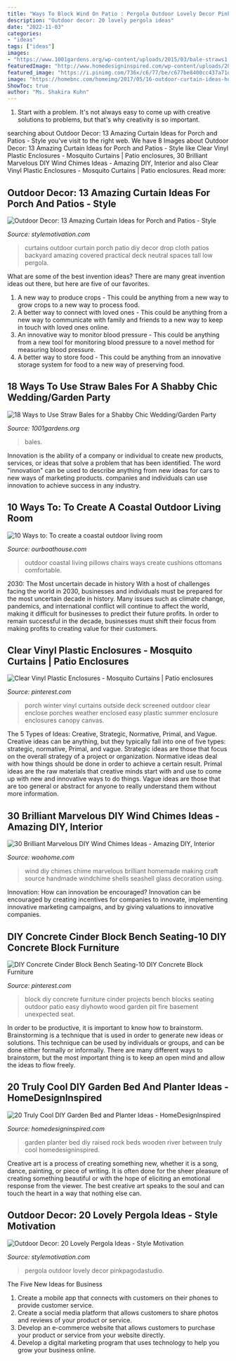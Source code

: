 ```yaml
---
title: "Ways To Block Wind On Patio : Pergola Outdoor Lovely Decor Pinkpagodastudio"
description: "Outdoor decor: 20 lovely pergola ideas"
date: "2022-11-03"
categories:
- "ideas"
tags: ["ideas"]
images:
- "https://www.1001gardens.org/wp-content/uploads/2015/03/bale-straws1.jpg"
featuredImage: "http://www.homedesigninspired.com/wp-content/uploads/2017/04/eye-catching-garden-bed-and-planter-16.jpg"
featured_image: "https://i.pinimg.com/736x/c6/77/be/c677be8400cc437a71d880cd436b5b03.jpg"
image: "https://homebnc.com/homeimg/2017/05/16-outdoor-curtain-ideas-homebnc.jpg"
ShowToc: true
author: "Ms. Shakira Kuhn"
---
```



1. Start with a problem. It's not always easy to come up with creative solutions to problems, but that's why creativity is so important.

	

		
searching about Outdoor Decor: 13 Amazing Curtain Ideas for Porch and Patios - Style you've visit to the right web. We have 8 Images about Outdoor Decor: 13 Amazing Curtain Ideas for Porch and Patios - Style like Clear Vinyl Plastic Enclosures - Mosquito Curtains | Patio enclosures, 30 Brilliant Marvelous DIY Wind Chimes Ideas - Amazing DIY, Interior and also Clear Vinyl Plastic Enclosures - Mosquito Curtains | Patio enclosures. Read more:
		
    
## Outdoor Decor: 13 Amazing Curtain Ideas For Porch And Patios - Style

<img loading=lazy src="https://homebnc.com/homeimg/2017/05/16-outdoor-curtain-ideas-homebnc.jpg" onerror="this.onerror=null;this.src='https://tse3.mm.bing.net/th?id=OIP.XEjmM1z3nAC005UGxidy4QHaLH&amp;pid=15.1';" alt="Outdoor Decor: 13 Amazing Curtain Ideas for Porch and Patios - Style">

_Source: stylemotivation.com_

>curtains outdoor curtain porch patio diy decor drop cloth patios backyard amazing covered practical deck neutral spaces tall low pergola. 

	

What are some of the best invention ideas?
There are many great invention ideas out there, but here are five of our favorites. 
1. A new way to produce crops - This could be anything from a new way to grow crops to a new way to process food. 
2. A better way to connect with loved ones - This could be anything from a new way to communicate with family and friends to a new way to keep in touch with loved ones online. 
3. An innovative way to monitor blood pressure - This could be anything from a new tool for monitoring blood pressure to a novel method for measuring blood pressure. 
4. A better way to store food - This could be anything from an innovative storage system for food to a new way of preserving food. 

    
## 18 Ways To Use Straw Bales For A Shabby Chic Wedding/Garden Party

<img loading=lazy src="https://www.1001gardens.org/wp-content/uploads/2015/03/bale-straws1.jpg" onerror="this.onerror=null;this.src='https://tse4.mm.bing.net/th?id=OIP.pr3ctU2opOUNDkLMYEsiCwHaLH&amp;pid=15.1';" alt="18 Ways to Use Straw Bales for a Shabby Chic Wedding/Garden Party">

_Source: 1001gardens.org_

>bales. 

	

Innovation is the ability of a company or individual to create new products, services, or ideas that solve a problem that has been identified. The word "innovation" can be used to describe anything from new ideas for cars to new ways of marketing products. companies and individuals can use innovation to achieve success in any industry.

    
## 10 Ways To: To Create A Coastal Outdoor Living Room

<img loading=lazy src="http://3.bp.blogspot.com/-ImqICfNFCkg/UVm1qQoqzpI/AAAAAAAAIx4/TqRFCZEM_QM/s1600/185210603395358988_qVQbtCLl_c.jpg" onerror="this.onerror=null;this.src='https://tse2.mm.bing.net/th?id=OIP.BQdnYZPYbf02R_GIz_vx3AHaKu&amp;pid=15.1';" alt="10 Ways to: To create a coastal outdoor living room">

_Source: ourboathouse.com_

>outdoor coastal living pillows chairs ways create cushions ottomans comfortable. 

	

2030: The Most uncertain decade in history
With a host of challenges facing the world in 2030, businesses and individuals must be prepared for the most uncertain decade in history. Many issues such as climate change, pandemics, and international conflict will continue to affect the world, making it difficult for businesses to predict their future profits. In order to remain successful in the decade, businesses must shift their focus from making profits to creating value for their customers.

    
## Clear Vinyl Plastic Enclosures - Mosquito Curtains | Patio Enclosures

<img loading=lazy src="https://i.pinimg.com/736x/e4/a4/20/e4a420bc7867d71821e42f9a2fbd2a1e--porch-enclosures-backyard-shade.jpg" onerror="this.onerror=null;this.src='https://tse2.mm.bing.net/th?id=OIP.IFUNw_p33hL8NUuNEVitwQHaFj&amp;pid=15.1';" alt="Clear Vinyl Plastic Enclosures - Mosquito Curtains | Patio enclosures">

_Source: pinterest.com_

>porch winter vinyl curtains outside deck screened outdoor clear enclose porches weather enclosed easy plastic summer enclosure enclosures canopy canvas. 

	

The 5 Types of Ideas: Creative, Strategic, Normative, Primal, and Vague.
Creative ideas can be anything, but they typically fall into one of five types: strategic, normative, Primal, and vague. 
Strategic ideas are those that focus on the overall strategy of a project or organization. Normative ideas deal with how things should be done in order to achieve a certain result. Primal ideas are the raw materials that creative minds start with and use to come up with new and innovative ways to do things. Vague ideas are those that are too general or abstract for anyone to really understand them without more information.

    
## 30 Brilliant Marvelous DIY Wind Chimes Ideas - Amazing DIY, Interior

<img loading=lazy src="http://www.woohome.com/wp-content/uploads/2014/02/DIY-wind-chime-19.jpg" onerror="this.onerror=null;this.src='https://tse3.mm.bing.net/th?id=OIP._DQWNm1bRYTNoS03qB7ZrgHaNP&amp;pid=15.1';" alt="30 Brilliant Marvelous DIY Wind Chimes Ideas - Amazing DIY, Interior">

_Source: woohome.com_

>wind diy chimes chime marvelous brilliant homemade making craft source handmade windchime shells seashell glass decoration using. 

	

Innovation: How can innovation be encouraged?
Innovation can be encouraged by creating incentives for companies to innovate, implementing innovative marketing campaigns, and by giving valuations to innovative companies.

    
## DIY Concrete Cinder Block Bench Seating-10 DIY Concrete Block Furniture

<img loading=lazy src="https://i.pinimg.com/736x/c6/77/be/c677be8400cc437a71d880cd436b5b03.jpg" onerror="this.onerror=null;this.src='https://tse2.mm.bing.net/th?id=OIP.61bnW6ZvO8Hs7-AqNkoqjQHaMY&amp;pid=15.1';" alt="DIY Concrete Cinder Block Bench Seating-10 DIY Concrete Block Furniture">

_Source: pinterest.com_

>block diy concrete furniture cinder projects bench blocks seating outdoor patio easy diyhowto wood garden pit fire basement unexpected seat. 

	

In order to be productive, it is important to know how to brainstorm. Brainstorming is a technique that is used in order to generate new ideas or solutions. This technique can be used by individuals or groups, and can be done either formally or informally. There are many different ways to brainstorm, but the most important thing is to keep an open mind and allow the ideas to flow freely.

    
## 20 Truly Cool DIY Garden Bed And Planter Ideas - HomeDesignInspired

<img loading=lazy src="http://www.homedesigninspired.com/wp-content/uploads/2017/04/eye-catching-garden-bed-and-planter-16.jpg" onerror="this.onerror=null;this.src='https://tse3.mm.bing.net/th?id=OIP.cA--nQRIhtg179FT5w3j6gHaLC&amp;pid=15.1';" alt="20 Truly Cool DIY Garden Bed and Planter Ideas - HomeDesignInspired">

_Source: homedesigninspired.com_

>garden planter bed diy raised rock beds wooden river between truly cool homedesigninspired. 

	

Creative art is a process of creating something new, whether it is a song, dance, painting, or piece of writing. It is often done for the sheer pleasure of creating something beautiful or with the hope of eliciting an emotional response from the viewer. The best creative art speaks to the soul and can touch the heart in a way that nothing else can.

    
## Outdoor Decor: 20 Lovely Pergola Ideas - Style Motivation

<img loading=lazy src="https://homebnc.com/homeimg/2017/03/12-pergola-ideas-homebnc.jpg" onerror="this.onerror=null;this.src='https://tse1.mm.bing.net/th?id=OIP.EJBvl7osLPwA2kz6-hNq9gHaKA&amp;pid=15.1';" alt="Outdoor Decor: 20 Lovely Pergola Ideas - Style Motivation">

_Source: stylemotivation.com_

>pergola outdoor lovely decor pinkpagodastudio. 

	

The Five New Ideas for Business
1. Create a mobile app that connects with customers on their phones to provide customer service. 
2. Create a social media platform that allows customers to share photos and reviews of your product or service. 
3. Develop an e-commerce website that allows customers to purchase your product or service from your website directly. 
4. Develop a digital marketing program that uses technology to help you grow your business online.

